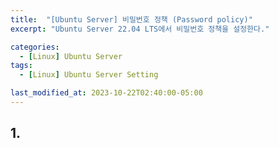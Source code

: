 ```yaml
---
title:  "[Ubuntu Server] 비밀번호 정책 (Password policy)"
excerpt: "Ubuntu Server 22.04 LTS에서 비밀번호 정책을 설정한다."

categories:
  - [Linux] Ubuntu Server
tags:
  - [Linux] Ubuntu Server Setting

last_modified_at: 2023-10-22T02:40:00-05:00
---
```


## 1.

```

```

